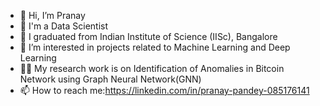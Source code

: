 - 👋 Hi, I’m Pranay
- 💼 I'm a Data Scientist
- 🌱 I graduated from Indian Institute of Science (IISc), Bangalore
- 👀 I’m interested in projects related to Machine Learning and Deep Learning
- ✍🏻 My research work is on Identification of Anomalies in Bitcoin Network using Graph Neural Network(GNN) 
- 📫 How to reach me:https://linkedin.com/in/pranay-pandey-085176141

<!---
pranaypandey-cds/pranaypandey-cds is a ✨ special ✨ repository because its `README.md` (this file) appears on your GitHub profile.
You can click the Preview link to take a look at your changes.
--->

